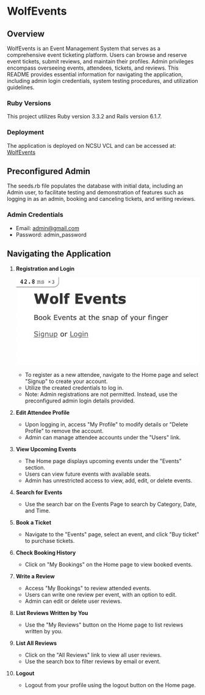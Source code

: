 # WolfEvents

## Overview
WolfEvents is an Event Management System that serves as a comprehensive event ticketing platform. Users can browse and reserve event tickets, submit reviews, and maintain their profiles. Admin privileges encompass overseeing events, attendees, tickets, and reviews. This README provides essential information for navigating the application, including admin login credentials, system testing procedures, and utilization guidelines.

### Ruby Versions
This project utilizes Ruby version 3.3.2 and Rails version 6.1.7.

### Deployment
The application is deployed on NCSU VCL and can be accessed at: [WolfEvents](http://152.7.177.47:8080/)

## Preconfigured Admin
The seeds.rb file populates the database with initial data, including an Admin user, to facilitate testing and demonstration of features such as logging in as an admin, booking and canceling tickets, and writing reviews.

### Admin Credentials
- Email: admin@gmail.com
- Password: admin_password

## Navigating the Application
1. **Registration and Login**
    
    ![Home Page](home.png)
    - To register as a new attendee, navigate to the Home page and select "Signup" to create your account. 
    - Utilize the created credentials to log in. 
    - Note: Admin registrations are not permitted. Instead, use the preconfigured admin login details provided.

2. **Edit Attendee Profile**
    - Upon logging in, access "My Profile" to modify details or "Delete Profile" to remove the account.
    - Admin can manage attendee accounts under the "Users" link.

3. **View Upcoming Events**
    - The Home page displays upcoming events under the "Events" section. 
    - Users can view future events with available seats.
    - Admin has unrestricted access to view, add, edit, or delete events.

4. **Search for Events**
    - Use the search bar on the Events Page to search by Category, Date, and Time.

5. **Book a Ticket**
    - Navigate to the "Events" page, select an event, and click "Buy ticket" to purchase tickets.

6. **Check Booking History**
    - Click on "My Bookings" on the Home page to view booked events.

7. **Write a Review**
    - Access "My Bookings" to review attended events. 
    - Users can write one review per event, with an option to edit.
    - Admin can edit or delete user reviews.

8. **List Reviews Written by You**
    - Use the "My Reviews" button on the Home page to list reviews written by you.

9. **List All Reviews**
    - Click on the "All Reviews" link to view all user reviews.
    - Use the search box to filter reviews by email or event.

10. **Logout**
    - Logout from your profile using the logout button on the Home page.
